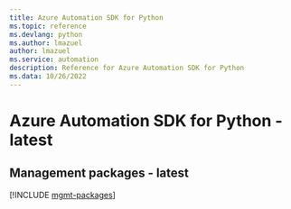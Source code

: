```yaml
---
title: Azure Automation SDK for Python
ms.topic: reference
ms.devlang: python
ms.author: lmazuel
author: lmazuel
ms.service: automation
description: Reference for Azure Automation SDK for Python
ms.data: 10/26/2022
---
```

# Azure Automation SDK for Python - latest

## Management packages - latest
[!INCLUDE [mgmt-packages](automation-mgmt-index.md)]